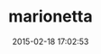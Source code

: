 ---
layout: post
title:  "marionetta"
repo:   "DrPheltRight/marionetta"
date:   2015-02-18 17:02:53
gemurl: https://github.com/DrPheltRight/marionetta
---